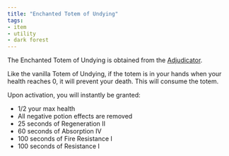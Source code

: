 ```yaml
---
title: "Enchanted Totem of Undying"
tags:
- item
- utility
- dark forest
---
```


The Enchanted Totem of Undying is obtained from the [Adjudicator](notes/imob/adjudicator).

Like the vanilla Totem of Undying, if the totem is in your hands when your health reaches 0, it will prevent your death. This will consume the totem.  

Upon activation, you will instantly be granted:
- 1/2 your max health
- All negative potion effects are removed
- 25 seconds of Regeneration II
- 60 seconds of Absorption IV
- 100 seconds of Fire Resistance I
- 100 seconds of Resistance I

